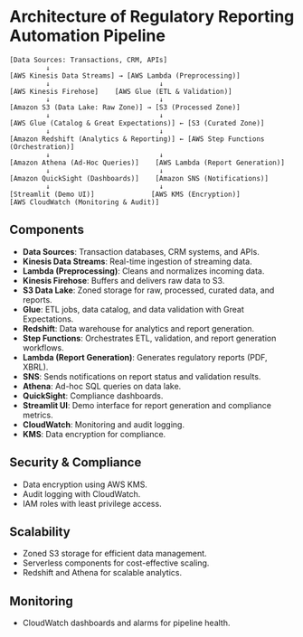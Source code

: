 # Architecture of Regulatory Reporting Automation Pipeline

```
[Data Sources: Transactions, CRM, APIs]
         ↓
[AWS Kinesis Data Streams] → [AWS Lambda (Preprocessing)]
         ↓                           ↓
[AWS Kinesis Firehose]    [AWS Glue (ETL & Validation)]
         ↓                           ↓
[Amazon S3 (Data Lake: Raw Zone)] → [S3 (Processed Zone)]
         ↓                           ↓
[AWS Glue (Catalog & Great Expectations)] ← [S3 (Curated Zone)]
         ↓                           ↓
[Amazon Redshift (Analytics & Reporting)] ← [AWS Step Functions (Orchestration)]
         ↓                           ↓
[Amazon Athena (Ad-Hoc Queries)]    [AWS Lambda (Report Generation)]
         ↓                           ↓
[Amazon QuickSight (Dashboards)]    [Amazon SNS (Notifications)]
         ↓                           ↓
[Streamlit (Demo UI)]              [AWS KMS (Encryption)]
[AWS CloudWatch (Monitoring & Audit)]
```

## Components

- **Data Sources**: Transaction databases, CRM systems, and APIs.
- **Kinesis Data Streams**: Real-time ingestion of streaming data.
- **Lambda (Preprocessing)**: Cleans and normalizes incoming data.
- **Kinesis Firehose**: Buffers and delivers raw data to S3.
- **S3 Data Lake**: Zoned storage for raw, processed, curated data, and reports.
- **Glue**: ETL jobs, data catalog, and data validation with Great Expectations.
- **Redshift**: Data warehouse for analytics and report generation.
- **Step Functions**: Orchestrates ETL, validation, and report generation workflows.
- **Lambda (Report Generation)**: Generates regulatory reports (PDF, XBRL).
- **SNS**: Sends notifications on report status and validation results.
- **Athena**: Ad-hoc SQL queries on data lake.
- **QuickSight**: Compliance dashboards.
- **Streamlit UI**: Demo interface for report generation and compliance metrics.
- **CloudWatch**: Monitoring and audit logging.
- **KMS**: Data encryption for compliance.

## Security & Compliance

- Data encryption using AWS KMS.
- Audit logging with CloudWatch.
- IAM roles with least privilege access.

## Scalability

- Zoned S3 storage for efficient data management.
- Serverless components for cost-effective scaling.
- Redshift and Athena for scalable analytics.

## Monitoring

- CloudWatch dashboards and alarms for pipeline health.
